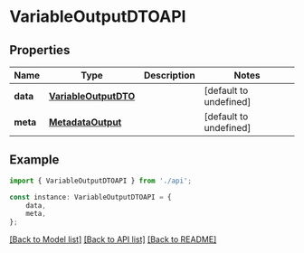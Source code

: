 # VariableOutputDTOAPI


## Properties

Name | Type | Description | Notes
------------ | ------------- | ------------- | -------------
**data** | [**VariableOutputDTO**](VariableOutputDTO.md) |  | [default to undefined]
**meta** | [**MetadataOutput**](MetadataOutput.md) |  | [default to undefined]

## Example

```typescript
import { VariableOutputDTOAPI } from './api';

const instance: VariableOutputDTOAPI = {
    data,
    meta,
};
```

[[Back to Model list]](../README.md#documentation-for-models) [[Back to API list]](../README.md#documentation-for-api-endpoints) [[Back to README]](../README.md)
